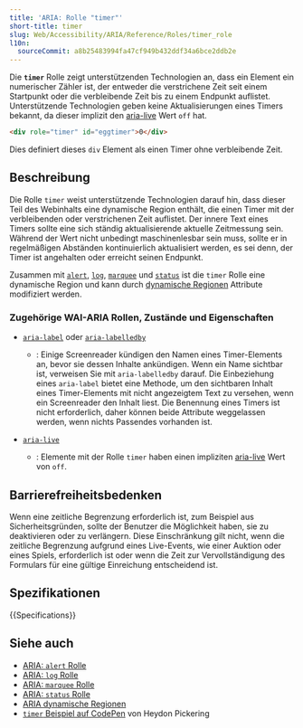```yaml
---
title: 'ARIA: Rolle "timer"'
short-title: timer
slug: Web/Accessibility/ARIA/Reference/Roles/timer_role
l10n:
  sourceCommit: a8b25483994fa47cf949b432ddf34a6bce2ddb2e
---
```


Die **`timer`** Rolle zeigt unterstützenden Technologien an, dass ein Element ein numerischer Zähler ist, der entweder die verstrichene Zeit seit einem Startpunkt oder die verbleibende Zeit bis zu einem Endpunkt auflistet. Unterstützende Technologien geben keine Aktualisierungen eines Timers bekannt, da dieser implizit den [aria-live](https://www.w3.org/TR/wai-aria/#aria-live) Wert `off` hat.

```html
<div role="timer" id="eggtimer">0</div>
```

Dies definiert dieses `div` Element als einen Timer ohne verbleibende Zeit.

## Beschreibung

Die Rolle `timer` weist unterstützende Technologien darauf hin, dass dieser Teil des Webinhalts eine dynamische Region enthält, die einen Timer mit der verbleibenden oder verstrichenen Zeit auflistet. Der innere Text eines Timers sollte eine sich ständig aktualisierende aktuelle Zeitmessung sein. Während der Wert nicht unbedingt maschinenlesbar sein muss, sollte er in regelmäßigen Abständen kontinuierlich aktualisiert werden, es sei denn, der Timer ist angehalten oder erreicht seinen Endpunkt.

Zusammen mit [`alert`](/de/docs/Web/Accessibility/ARIA/Reference/Roles/alert_role), [`log`](/de/docs/Web/Accessibility/ARIA/Reference/Roles/log_role), [`marquee`](/de/docs/Web/Accessibility/ARIA/Reference/Roles/marquee_role) und [`status`](/de/docs/Web/Accessibility/ARIA/Reference/Roles/status_role) ist die `timer` Rolle eine dynamische Region und kann durch [dynamische Regionen](/de/docs/Web/Accessibility/ARIA/Guides/Live_regions) Attribute modifiziert werden.

### Zugehörige WAI-ARIA Rollen, Zustände und Eigenschaften

- [`aria-label`](/de/docs/Web/Accessibility/ARIA/Reference/Attributes/aria-label) oder [`aria-labelledby`](/de/docs/Web/Accessibility/ARIA/Reference/Attributes/aria-labelledby)

  - : Einige Screenreader kündigen den Namen eines Timer-Elements an, bevor sie dessen Inhalte ankündigen. Wenn ein Name sichtbar ist, verweisen Sie mit `aria-labelledby` darauf. Die Einbeziehung eines `aria-label` bietet eine Methode, um den sichtbaren Inhalt eines Timer-Elements mit nicht angezeigtem Text zu versehen, wenn ein Screenreader den Inhalt liest. Die Benennung eines Timers ist nicht erforderlich, daher können beide Attribute weggelassen werden, wenn nichts Passendes vorhanden ist.

- [`aria-live`](/de/docs/Web/Accessibility/ARIA/Reference/Attributes/aria-live)

  - : Elemente mit der Rolle `timer` haben einen impliziten [aria-live](https://www.w3.org/TR/wai-aria/#aria-live) Wert von `off`.

## Barrierefreiheitsbedenken

Wenn eine zeitliche Begrenzung erforderlich ist, zum Beispiel aus Sicherheitsgründen, sollte der Benutzer die Möglichkeit haben, sie zu deaktivieren oder zu verlängern. Diese Einschränkung gilt nicht, wenn die zeitliche Begrenzung aufgrund eines Live-Events, wie einer Auktion oder eines Spiels, erforderlich ist oder wenn die Zeit zur Vervollständigung des Formulars für eine gültige Einreichung entscheidend ist.

## Spezifikationen

{{Specifications}}

## Siehe auch

- [ARIA: `alert` Rolle](/de/docs/Web/Accessibility/ARIA/Reference/Roles/alert_role)
- [ARIA: `log` Rolle](/de/docs/Web/Accessibility/ARIA/Reference/Roles/log_role)
- [ARIA: `marquee` Rolle](/de/docs/Web/Accessibility/ARIA/Reference/Roles/marquee_role)
- [ARIA: `status` Rolle](/de/docs/Web/Accessibility/ARIA/Reference/Roles/status_role)
- [ARIA dynamische Regionen](/de/docs/Web/Accessibility/ARIA/Guides/Live_regions)
- [`timer` Beispiel auf CodePen](https://codepen.io/heydon/pres/NGgNjZ) von Heydon Pickering
